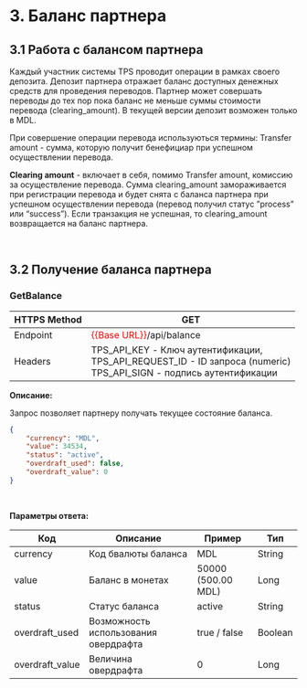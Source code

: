 # 3. Баланс партнера

## 3.1 Работа с балансом партнера

Каждый участник системы TPS проводит операции в рамках своего  депозита. Депозит партнера отражает баланс доступных денежных средств для проведения переводов. Партнер может совершать переводы до тех пор пока баланс не меньше суммы стоимости  перевода (clearing_amount). В текущей версии депозит возможен только в MDL. 

При совершение операции перевода используються термины: 
Transfer amount - сумма, которую получит бенефициар при успешном осуществлении перевода.

**Clearing amount** - включает в себя, помимо Transfer amount, комиссию за осуществление перевода. 
Сумма сlearing_amount замораживается при регистрации перевода и будет снята с баланса партнера при успешном осуществлении перевода (перевод получил статус ”process” или “success”).  Если транзакция не успешная, то clearing_amount возвращается на баланс партнера.

</br>

## 3.2 Получение баланса партнера

### GetBalance

| **HTTPS Method** | GET                                                          |
| ---------------- | ------------------------------------------------------------ |
| Endpoint         | <span style="color:red">{{Base URL}}</span>/api/balance      |
| Headers          | TPS_API_KEY - Ключ аутентификации,<br />TPS_API_REQUEST_ID - ID запроса (numeric)<br />TPS_API_SIGN - подпись аутентификации |




**Описание:**

Запрос позволяет партнеру получать текущее состояние баланса.
```json
{
    "currency": "MDL",
    "value": 34534,
    "status": "active",
    "overdraft_used": false,
    "overdraft_value": 0
}
```
</br>

**Параметры ответа:**

|                              Код|Описание                                |Пример                                  |Тип   |
|---------------------------------|----------------------------------------|----------------------------------------|------| 
|currency                         |Код бвалюты баланса                     |MDL                                     |String|
|value|Баланс в монетах|50000 (500.00 MDL)|Long|
|status|Статус баланса|active|String|
|overdraft_used|Возможность использования овердрафта|true / false|Boolean|
|overdraft_value|Величина овердрафта|0|Long|

</br>

